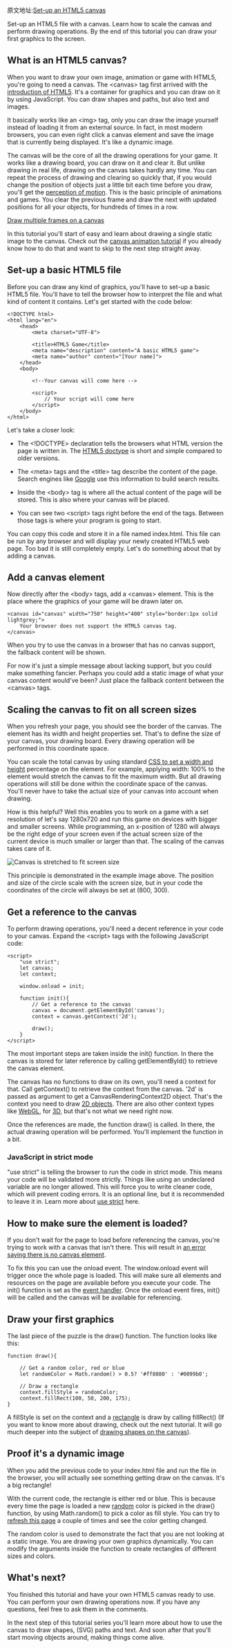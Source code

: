原文地址:[Set-up an HTML5 canvas](https://spicyyoghurt.com/tutorials/html5-javascript-game-development/setup-html5-canvas-game)

Set-up an HTML5 file with a canvas. Learn how to scale the canvas and perform drawing operations. By the end of this tutorial you can draw your first graphics to the screen.

## What is an HTML5 canvas?
When you want to draw your own image, animation or game with HTML5, you're going to need a canvas. The &lt;canvas&gt; tag first arrived with the [introduction of HTML5](https://www.w3.org/TR/html5-diff#new-elements). It's a container for graphics and you can draw on it by using JavaScript. You can draw shapes and paths, but also text and images.

It basically works like an &lt;img&gt; tag, only you can draw the image yourself instead of loading it from an external source. In fact, in most modern browsers, you can even right click a canvas element and save the image that is currently being displayed. It's like a dynamic image.

The canvas will be the core of all the drawing operations for your game. It works like a drawing board, you can draw on it and clear it. But unlike drawing in real life, drawing on the canvas takes hardly any time. You can repeat the process of drawing and clearing so quickly that, if you would change the position of objects just a little bit each time before you draw, you'll get the [perception of motion](https://psychology.wikia.org/wiki/Motion_perception). This is the basic principle of animations and games. You clear the previous frame and draw the next with updated positions for all your objects, for hundreds of times in a row.

[Draw multiple frames on a canvas](https://spicyyoghurt.com/img/tutorials/develop_a_html5_game/multiple_frames_on_canvas.png)

In this tutorial you'll start of easy and learn about drawing a single static image to the canvas. Check out the [canvas animation tutorial](https://spicyyoghurt.com/tutorials/html5-javascript-game-development/create-a-smooth-canvas-animation) if you already know how to do that and want to skip to the next step straight away.

## Set-up a basic HTML5 file
Before you can draw any kind of graphics, you'll have to set-up a basic HTML5 file. You'll have to tell the browser how to interpret the file and what kind of content it contains. Let's get started with the code below:
```
<!DOCTYPE html>
<html lang="en">
    <head>
        <meta charset="UTF-8">

        <title>HTML5 Game</title>
        <meta name="description" content="A basic HTML5 game">
        <meta name="author" content="[Your name]">
    </head>
    <body>

        <!--Your canvas will come here -->

        <script>
            // Your script will come here
        </script>
    </body>
</html>
```
Let's take a closer look:

- The <!DOCTYPE> declaration tells the browsers what HTML version the page is written in. The [HTML5 doctype](https://www.w3.org/TR/html5-diff#doctype) is short and simple compared to older versions.

- The \<meta\> tags and the \<title\> tag describe the content of the page. Search engines like [Google](https://www.google.com/) use this information to build search results.

- Inside the \<body\> tag is where all the actual content of the page will be stored. This is also where your canvas will be placed.

- You can see two \<script\> tags right before the end of the <body> tags. Between those tags is where your program is going to start.

You can copy this code and store it in a file named index.html. This file can be run by any browser and will display your newly created HTML5 web page. Too bad it is still completely empty. Let's do something about that by adding a canvas.

## Add a canvas element
Now directly after the \<body\> tags, add a \<canvas\> element. This is the place where the graphics of your game will be drawn later on.
```
<canvas id="canvas" width="750" height="400" style="border:1px solid lightgrey;">
    Your browser does not support the HTML5 canvas tag.
</canvas>
```
When you try to use the canvas in a browser that has no canvas support, the fallback content will be shown.

For now it's just a simple message about lacking support, but you could make something fancier. Perhaps you could add a static image of what your canvas content would've been? Just place the fallback content between the \<canvas\> tags.

## Scaling the canvas to fit on all screen sizes
When you refresh your page, you should see the border of the canvas. The element has its width and height properties set. That's to define the size of your canvas, your drawing board. Every drawing operation will be performed in this coordinate space.

You can scale the total canvas by using standard [CSS to set a width and height](https://www.w3schools.com/css/css_dimension.asp) percentage on the element. For example, applying width: 100% to the element would stretch the canvas to fit the maximum width. But all drawing operations will still be done within the coordinate space of the canvas. You'll never have to take the actual size of your canvas into account when drawing.

How is this helpful? Well this enables you to work on a game with a set resolution of let's say 1280x720 and run this game on devices with bigger and smaller screens. While programming, an x-position of 1280 will always be the right edge of your screen even if the actual screen size of the current device is much smaller or larger than that. The scaling of the canvas takes care of it.

![Canvas is stretched to fit screen size](https://spicyyoghurt.com/img/tutorials/develop_a_html5_game/stretch_canvas_to_fit_screen_size.png)

This principle is demonstrated in the example image above. The position and size of the circle scale with the screen size, but in your code the coordinates of the circle will always be set at (800, 300).

## Get a reference to the canvas
To perform drawing operations, you'll need a decent reference in your code to your canvas. Expand the \<script\> tags with the following JavaScript code:
```
<script>
    "use strict";
    let canvas;
    let context;

    window.onload = init;

    function init(){
        // Get a reference to the canvas
        canvas = document.getElementById('canvas');
        context = canvas.getContext('2d');

        draw();
    }
</script>
```
The most important steps are taken inside the init() function. In there the canvas is stored for later reference by calling getElementById() to retrieve the canvas element.

The canvas has no functions to draw on its own, you'll need a context for that. Call getContext() to retrieve the context from the canvas. '2d' is passed as argument to get a CanvasRenderingContext2D object. That's the context you need to draw [2D objects](https://www.computerhope.com/jargon/num/2d.htm). There are also other context types like [WebGL](https://www.khronos.org/webgl/), for [3D](https://www.tutorialspoint.com/computer_graphics/3d_computer_graphics.htm), but that's not what we need right now.

Once the references are made, the function draw() is called. In there, the actual drawing operation will be performed. You'll implement the function in a bit.

### JavaScript in strict mode
"use strict" is telling the browser to run the code in strict mode. This means your code will be validated more strictly. Things like using an undeclared variable are no longer allowed. This will force you to write cleaner code, which will prevent coding errors. It is an optional line, but it is recommended to leave it in. Learn more about [use strict](https://developer.mozilla.org/en-US/docs/Web/JavaScript/Reference/Strict_mode) here.

## How to make sure the element is loaded?
If you don't wait for the page to load before referencing the canvas, you're trying to work with a canvas that isn't there. This will result in [an error saying there is no canvas element](http://net-informations.com/js/iq/error.htm).

To fix this you can use the onload event. The window.onload event will trigger once the whole page is loaded. This will make sure all elements and resources on the page are available before you execute your code. The init() function is set as the [event handler](https://eloquentjavascript.net/15_event.html). Once the onload event fires, init() will be called and the canvas will be available for referencing.

## Draw your first graphics
The last piece of the puzzle is the draw() function. The function looks like this:
```
function draw(){

    // Get a random color, red or blue
    let randomColor = Math.random() > 0.5? '#ff8080' : '#0099b0';

    // Draw a rectangle
    context.fillStyle = randomColor;
    context.fillRect(100, 50, 200, 175);
}
```
A fillStyle is set on the context and a [rectangle](https://www.mathsisfun.com/geometry/rectangle.html) is draw by calling fillRect() (If you want to know more about drawing, check out the next tutorial. It will go much deeper into the subject of [drawing shapes on the canvas](https://spicyyoghurt.com/tutorials/html5-javascript-game-development/draw-on-html5-canvas)).

## Proof it's a dynamic image
When you add the previous code to your index.html file and run the file in the browser, you will actually see something getting draw on the canvas. It's a big rectangle!

With the current code, the rectangle is either red or blue. This is because every time the page is loaded a new [random](https://spicyyoghurt.com/tutorials/javascript/generate-random-number) color is picked in the draw() function, by using Math.random() to pick a color as fill style. You can try to [refresh this page](https://www.badgermapping.com/knowledgebase/how-do-i-refresh-my-browser/) a couple of times and see the color getting changed.

The random color is used to demonstrate the fact that you are not looking at a static image. You are drawing your own graphics dynamically. You can modify the arguments inside the function to create rectangles of different sizes and colors.

## What's next?
You finished this tutorial and have your own HTML5 canvas ready to use. You can perform your own drawing operations now. If you have any questions, feel free to ask them in the comments.

In the next step of this tutorial series you'll learn more about how to use the canvas to draw shapes, (SVG) paths and text. And soon after that you'll start moving objects around, making things come alive.